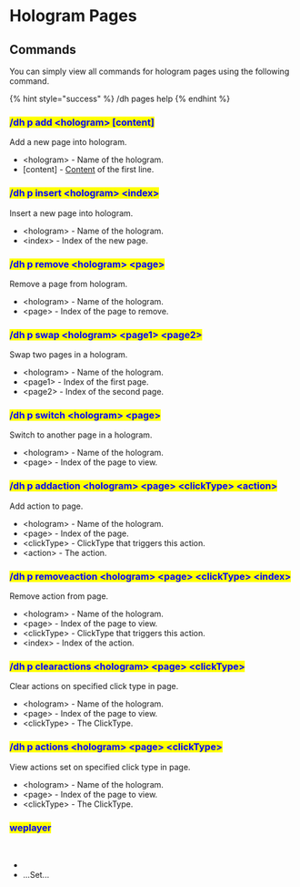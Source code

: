 # Hologram Pages

## Commands

You can simply view all commands for hologram pages using the following command.

{% hint style="success" %}
/dh pages help
{% endhint %}

### <mark style="color:blue;">/dh p add \<hologram> \[content]</mark>

Add a new page into hologram.

* \<hologram> - Name of the hologram.
* \[content] - [Content](../format/) of the first line.

### <mark style="color:blue;">/dh p insert \<hologram> \<index></mark>

Insert a new page into hologram.

* \<hologram> - Name of the hologram.
* \<index> - Index of the new page.

### <mark style="color:blue;">/dh p remove \<hologram> \<page></mark>

Remove a page from hologram.

* \<hologram> - Name of the hologram.
* \<page> - Index of the page to remove.

### <mark style="color:blue;">/dh p swap \<hologram> \<page1> \<page2></mark>

Swap two pages in a hologram.

* \<hologram> - Name of the hologram.
* \<page1> - Index of the first page.
* \<page2> - Index of the second page.

### <mark style="color:blue;">/dh p switch \<hologram> \<page></mark>

Switch to another page in a hologram.

* \<hologram> - Name of the hologram.
* \<page> - Index of the page to view.

### <mark style="color:blue;">/dh p addaction \<hologram> \<page> \<clickType> \<action></mark>

Add action to page.

* \<hologram> - Name of the hologram.
* \<page> - Index of the page.
* \<clickType> - ClickType that triggers this action.
* \<action> - The action.

### <mark style="color:blue;">/dh p removeaction \<hologram> \<page> \<clickType> \<index></mark>

Remove action from page.

* \<hologram> - Name of the hologram.
* \<page> - Index of the page to view.
* \<clickType> - ClickType that triggers this action.
* \<index> - Index of the action.

### <mark style="color:blue;">/dh p clearactions \<hologram> \<page> \<clickType></mark>

Clear actions on specified click type in page.

* \<hologram> - Name of the hologram.
* \<page> - Index of the page to view.
* \<clickType> - The ClickType.

### <mark style="color:blue;">/dh p actions \<hologram> \<page> \<clickType></mark>

View actions set on specified click type in page.

* \<hologram> - Name of the hologram.
* \<page> - Index of the page to view.
* \<clickType> - The ClickType.

### <mark style="color:blue;">weplayer</mark>

​

* ​​
* ​​.​..Set.​..
